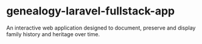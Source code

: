# genealogy-laravel-fullstack-app
An interactive web application designed to document, preserve and display family history and heritage over time.
